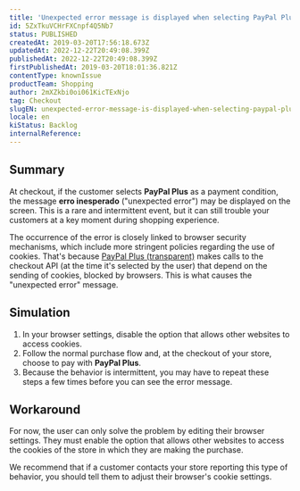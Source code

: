 ```yaml
---
title: 'Unexpected error message is displayed when selecting PayPal Plus at checkout'
id: 5ZxTkuVCHrFXCnpf4Q5Nb7
status: PUBLISHED
createdAt: 2019-03-20T17:56:18.673Z
updatedAt: 2022-12-22T20:49:08.399Z
publishedAt: 2022-12-22T20:49:08.399Z
firstPublishedAt: 2019-03-20T18:01:36.821Z
contentType: knownIssue
productTeam: Shopping
author: 2mXZkbi0oi061KicTExNjo
tag: Checkout
slugEN: unexpected-error-message-is-displayed-when-selecting-paypal-plus-at-checkout
locale: en
kiStatus: Backlog
internalReference: 
---
```


## Summary

At checkout, if the customer selects __PayPal Plus__ as a payment condition, the message __erro inesperado__ ("unexpected error") may be displayed on the screen. This is a rare and intermittent event, but it can still trouble your customers at a key moment during shopping experience.

The occurrence of the error is closely linked to browser security mechanisms, which include more stringent policies regarding the use of cookies. That's because [PayPal Plus (transparent)](/en/tutorial/setting-up-paypal-plus) makes calls to the checkout API (at the time it's selected by the user) that depend on the sending of cookies, blocked by browsers. This is what causes the "unexpected error" message.

## Simulation

1. In your browser settings, disable the option that allows other websites to access cookies.
2. Follow the normal purchase flow and, at the checkout of your store, choose to pay with __PayPal Plus__.
3. Because the behavior is intermittent, you may have to repeat these steps a few times before you can see the error message.

## Workaround

For now, the user can only solve the problem by editing their browser settings. They must enable the option that allows other websites to access the cookies of the store in which they are making the purchase.

We recommend that if a customer contacts your store reporting this type of behavior, you should tell them to adjust their browser's cookie settings.

